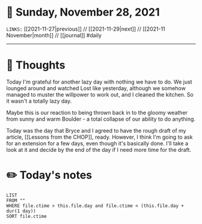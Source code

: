 # 📅 Sunday, November 28, 2021
`LINKS:` [[2021-11-27|previous]] // [[2021-11-29|next]] // [[2021-11 November|month]] // [[journal]] 
#daily

---
# 💭 Thoughts
Today I'm grateful for another lazy day with nothing we have to do. We just lounged around and watched Lost like yesterday, although we somehow managed to muster the willpower to work out, and I cleaned the kitchen. So it wasn't a totally lazy day. 

Maybe this is our reaction to being thrown back in to the gloomy weather from sunny and warm Boulder - a total collapse of our ability to do anything. 

Today was the day that Bryce and I agreed to have the rough draft of my article, [[Lessons from the CHOP]], ready. However, I think I'm going to ask for an extension for a few days, even though it's basically done. I'll take a look at it and decide by the end of the day if I need more time for the draft. 

# ✏️ Today's notes
```dataview
LIST 
FROM ""
WHERE file.ctime > this.file.day and file.ctime < (this.file.day + dur(1 day))
SORT file.ctime
```

